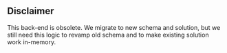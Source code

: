 ## Disclaimer
This back-end is obsolete. We migrate to new schema and solution, but we still need this logic to revamp old schema and to make existing solution work in-memory.